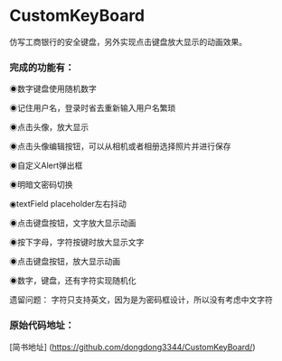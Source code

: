# CustomKeyBoard
仿写工商银行的安全键盘，另外实现点击键盘放大显示的动画效果。
### 完成的功能有：
◉数字键盘使用随机数字

◉记住用户名，登录时省去重新输入用户名繁琐

◉点击头像，放大显示

◉点击头像编辑按钮，可以从相机或者相册选择照片并进行保存

◉自定义Alert弹出框

◉明暗文密码切换

◉textField placeholder左右抖动

◉点击键盘按钮，文字放大显示动画

◉按下字母，字符按键时放大显示文字

◉点击键盘按钮，放大显示动画

◉数字，键盘，还有字符实现随机化

遗留问题：
字符只支持英文，因为是为密码框设计，所以没有考虑中文字符

### 原始代码地址：
[简书地址] (https://github.com/dongdong3344/CustomKeyBoard/)


